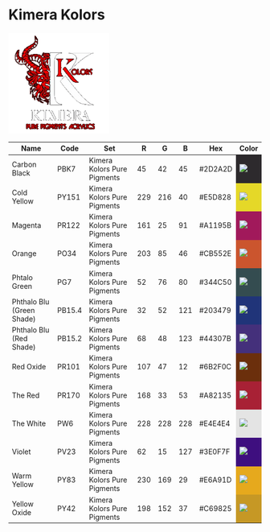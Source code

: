 # Kimera Kolors
<img src="../logos/KimeraKolors.png" height="200" />
<table>
<thead>
<tr>
<th>Name</th>
<th>Code</th>
<th>Set</th>
<th>R</th>
<th>G</th>
<th>B</th>
<th>Hex</th>
<th>Color</th>
</tr>
</thead>
<tbody>
<tr>
<td>Carbon Black</td>
<td>PBK7</td>
<td>Kimera Kolors Pure Pigments</td>
<td>45</td>
<td>42</td>
<td>45</td>
<td>#2D2A2D</td>
<td style="background-color: #2D2A2D" ><img src="https://via.placeholder.com/40/2D2A2D/000000?text=+" /></td>
</tr>
<tr>
<td>Cold Yellow</td>
<td>PY151</td>
<td>Kimera Kolors Pure Pigments</td>
<td>229</td>
<td>216</td>
<td>40</td>
<td>#E5D828</td>
<td style="background-color: #E5D828" ><img src="https://via.placeholder.com/40/E5D828/000000?text=+" /></td>
</tr>
<tr>
<td>Magenta</td>
<td>PR122</td>
<td>Kimera Kolors Pure Pigments</td>
<td>161</td>
<td>25</td>
<td>91</td>
<td>#A1195B</td>
<td style="background-color: #A1195B" ><img src="https://via.placeholder.com/40/A1195B/000000?text=+" /></td>
</tr>
<tr>
<td>Orange</td>
<td>PO34</td>
<td>Kimera Kolors Pure Pigments</td>
<td>203</td>
<td>85</td>
<td>46</td>
<td>#CB552E</td>
<td style="background-color: #CB552E" ><img src="https://via.placeholder.com/40/CB552E/000000?text=+" /></td>
</tr>
<tr>
<td>Phtalo Green</td>
<td>PG7</td>
<td>Kimera Kolors Pure Pigments</td>
<td>52</td>
<td>76</td>
<td>80</td>
<td>#344C50</td>
<td style="background-color: #344C50" ><img src="https://via.placeholder.com/40/344C50/000000?text=+" /></td>
</tr>
<tr>
<td>Phthalo Blu (Green Shade)</td>
<td>PB15.4</td>
<td>Kimera Kolors Pure Pigments</td>
<td>32</td>
<td>52</td>
<td>121</td>
<td>#203479</td>
<td style="background-color: #203479" ><img src="https://via.placeholder.com/40/203479/000000?text=+" /></td>
</tr>
<tr>
<td>Phthalo Blu (Red Shade)</td>
<td>PB15.2</td>
<td>Kimera Kolors Pure Pigments</td>
<td>68</td>
<td>48</td>
<td>123</td>
<td>#44307B</td>
<td style="background-color: #44307B" ><img src="https://via.placeholder.com/40/44307B/000000?text=+" /></td>
</tr>
<tr>
<td>Red Oxide</td>
<td>PR101</td>
<td>Kimera Kolors Pure Pigments</td>
<td>107</td>
<td>47</td>
<td>12</td>
<td>#6B2F0C</td>
<td style="background-color: #6B2F0C" ><img src="https://via.placeholder.com/40/6B2F0C/000000?text=+" /></td>
</tr>
<tr>
<td>The Red</td>
<td>PR170</td>
<td>Kimera Kolors Pure Pigments</td>
<td>168</td>
<td>33</td>
<td>53</td>
<td>#A82135</td>
<td style="background-color: #A82135" ><img src="https://via.placeholder.com/40/A82135/000000?text=+" /></td>
</tr>
<tr>
<td>The White</td>
<td>PW6</td>
<td>Kimera Kolors Pure Pigments</td>
<td>228</td>
<td>228</td>
<td>228</td>
<td>#E4E4E4</td>
<td style="background-color: #E4E4E4" ><img src="https://via.placeholder.com/40/E4E4E4/000000?text=+" /></td>
</tr>
<tr>
<td>Violet</td>
<td>PV23</td>
<td>Kimera Kolors Pure Pigments</td>
<td>62</td>
<td>15</td>
<td>127</td>
<td>#3E0F7F</td>
<td style="background-color: #3E0F7F" ><img src="https://via.placeholder.com/40/3E0F7F/000000?text=+" /></td>
</tr>
<tr>
<td>Warm Yellow</td>
<td>PY83</td>
<td>Kimera Kolors Pure Pigments</td>
<td>230</td>
<td>169</td>
<td>29</td>
<td>#E6A91D</td>
<td style="background-color: #E6A91D" ><img src="https://via.placeholder.com/40/E6A91D/000000?text=+" /></td>
</tr>
<tr>
<td>Yellow Oxide</td>
<td>PY42</td>
<td>Kimera Kolors Pure Pigments</td>
<td>198</td>
<td>152</td>
<td>37</td>
<td>#C69825</td>
<td style="background-color: #C69825" ><img src="https://via.placeholder.com/40/C69825/000000?text=+" /></td>
</tr>
<tr>
</tbody>
</table>
